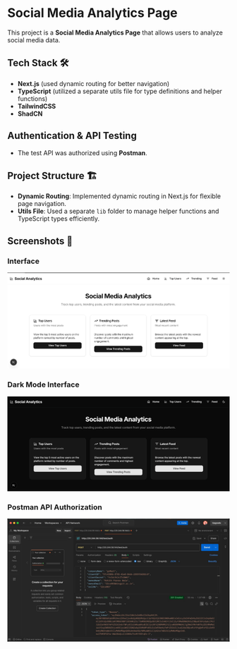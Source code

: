 # Social Media Analytics Page

This project is a **Social Media Analytics Page** that allows users to analyze social media data.

## Tech Stack 🛠️
- **Next.js** (used dynamic routing for better navigation)
- **TypeScript** (utilized a separate utils file for type definitions and helper functions)
- **TailwindCSS**
- **ShadCN**

## Authentication & API Testing
- The test API was authorized using **Postman**.

## Project Structure 🏗️
- **Dynamic Routing**: Implemented dynamic routing in Next.js for flexible page navigation.
- **Utils File**: Used a separate `lib` folder to manage helper functions and TypeScript types efficiently.

## Screenshots 📸
### Interface
![Interface](social-media/public/Interface.png)

### Dark Mode Interface
![Dark Mode Interface](social-media/public/darkInterface.png)

### Postman API Authorization
![Postman Request](social-media/public/postman_req.jpeg)
